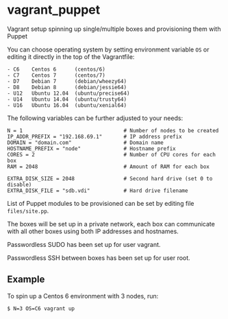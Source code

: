 # vagrant_puppet
Vagrant setup spinning up single/multiple boxes and provisioning them with Puppet

You can choose operating system by setting environment variable `OS` or editing it directly in the top of the Vagrantfile:
```
- C6    Centos 6      (centos/6)
- C7    Centos 7      (centos/7)
- D7    Debian 7      (debian/wheezy64)
- D8    Debian 8      (debian/jessie64)
- U12   Ubuntu 12.04  (ubuntu/precise64)
- U14   Ubuntu 14.04  (ubuntu/trusty64)
- U16   Ubuntu 16.04  (ubuntu/xenial64)
```

The following variables can be further adjusted to your needs:
```
N = 1                                 # Number of nodes to be created
IP_ADDR_PREFIX = "192.168.69.1"       # IP address prefix
DOMAIN = "domain.com"                 # Domain name
HOSTNAME_PREFIX = "node"              # Hostname prefix
CORES = 2                             # Number of CPU cores for each box
RAM = 2048                            # Amount of RAM for each box

EXTRA_DISK_SIZE = 2048                # Second hard drive (set 0 to disable)
EXTRA_DISK_FILE = "sdb.vdi"           # Hard drive filename
```

List of Puppet modules to be provisioned can be set by editing file `files/site.pp`.

The boxes will be set up in a private network, each box can communicate with all other boxes using both IP addresses and hostnames.

Passwordless SUDO has been set up for user vagrant.

Passwordless SSH between boxes has been set up for user root.

## Example
To spin up a Centos 6 environment with 3 nodes, run:

```
$ N=3 OS=C6 vagrant up
```
